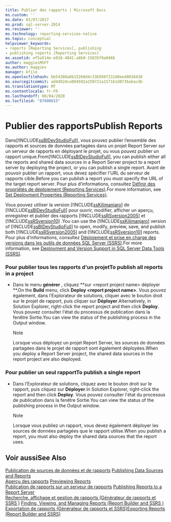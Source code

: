 ```yaml
---
title: Publier des rapports | Microsoft Docs
ms.custom: ''
ms.date: 03/07/2017
ms.prod: sql-server-2014
ms.reviewer: ''
ms.technology: reporting-services-native
ms.topic: conceptual
helpviewer_keywords:
- reports [Reporting Services], publishing
- publishing reports [Reporting Services]
ms.assetid: ef5a514e-e818-4041-a8b0-15835f9a046b
author: maggiesMSFT
ms.author: maggies
manager: kfile
ms.openlocfilehash: bb54308a6b15260d4c336950f231d0ee40836430
ms.sourcegitcommit: ad4d92dce894592a259721a1571b1d8736abacdb
ms.translationtype: MT
ms.contentlocale: fr-FR
ms.lasthandoff: 08/04/2020
ms.locfileid: "87600615"
---
```

# <a name="publish-reports"></a><span data-ttu-id="51ee5-102">Publier des rapports</span><span class="sxs-lookup"><span data-stu-id="51ee5-102">Publish Reports</span></span>
  <span data-ttu-id="51ee5-103">Dans[!INCLUDE[ssBIDevStudioFull](../includes/ssbidevstudiofull-md.md)], vous pouvez publier l’ensemble des rapports et sources de données partagées dans un projet Report Server sur un serveur de rapports en déployant le projet, ou vous pouvez publier un rapport unique.</span><span class="sxs-lookup"><span data-stu-id="51ee5-103">From[!INCLUDE[ssBIDevStudioFull](../includes/ssbidevstudiofull-md.md)], you can publish either all the reports and shared data sources in a Report Server project to a report server by deploying the project, or you can publish a single report.</span></span> <span data-ttu-id="51ee5-104">Avant de pouvoir publier un rapport, vous devez spécifier l'URL du serveur de rapports cible.</span><span class="sxs-lookup"><span data-stu-id="51ee5-104">Before you can publish a report you must specify the URL of the target report server.</span></span> <span data-ttu-id="51ee5-105">Pour plus d’informations, consultez [Définir des propriétés de déploiement &#40;Reporting Services&#41;](tools/set-deployment-properties-reporting-services.md).</span><span class="sxs-lookup"><span data-stu-id="51ee5-105">For more information, see [Set Deployment Properties &#40;Reporting Services&#41;](tools/set-deployment-properties-reporting-services.md).</span></span>  
  
 <span data-ttu-id="51ee5-106">Vous pouvez utiliser la version [!INCLUDE[ssKilimanjaro](../includes/sskilimanjaro-md.md)] de [!INCLUDE[ssBIDevStudioFull](../includes/ssbidevstudiofull-md.md)] pour ouvrir, modifier, afficher un aperçu, enregistrer et publier des rapports [!INCLUDE[ssRSversion2005](../includes/ssrsversion2005-md.md)] et [!INCLUDE[ssRSversion10](../includes/ssrsversion10-md.md)] .</span><span class="sxs-lookup"><span data-stu-id="51ee5-106">You can use the [!INCLUDE[ssKilimanjaro](../includes/sskilimanjaro-md.md)] version of [!INCLUDE[ssBIDevStudioFull](../includes/ssbidevstudiofull-md.md)] to open, modify, preview, save, and publish both [!INCLUDE[ssRSversion2005](../includes/ssrsversion2005-md.md)] and [!INCLUDE[ssRSversion10](../includes/ssrsversion10-md.md)] reports.</span></span> <span data-ttu-id="51ee5-107">Pour plus d’informations, consultez [Déploiement et prise en charge des versions dans les outils de données SQL Server &#40;SSRS&#41;](tools/deployment-and-version-support-in-sql-server-data-tools-ssrs.md).</span><span class="sxs-lookup"><span data-stu-id="51ee5-107">For more information, see [Deployment and Version Support in SQL Server Data Tools &#40;SSRS&#41;](tools/deployment-and-version-support-in-sql-server-data-tools-ssrs.md).</span></span>  
  
### <a name="to-publish-all-reports-in-a-project"></a><span data-ttu-id="51ee5-108">Pour publier tous les rapports d'un projet</span><span class="sxs-lookup"><span data-stu-id="51ee5-108">To publish all reports in a project</span></span>  
  
-   <span data-ttu-id="51ee5-109">Dans le menu **générer** , cliquez \*\*sur \<report project name> déployer \*\*.</span><span class="sxs-lookup"><span data-stu-id="51ee5-109">On the **Build** menu, click **Deploy \<report project name>**.</span></span> <span data-ttu-id="51ee5-110">Vous pouvez également, dans l’Explorateur de solutions, cliquer avec le bouton droit sur le projet de rapport, puis cliquer sur **Déployer**.</span><span class="sxs-lookup"><span data-stu-id="51ee5-110">Alternatively, in Solution Explorer, right-click the report project and then click **Deploy**.</span></span> <span data-ttu-id="51ee5-111">Vous pouvez consulter l'état du processus de publication dans la fenêtre Sortie.</span><span class="sxs-lookup"><span data-stu-id="51ee5-111">You can view the status of the publishing process in the Output window.</span></span>  
  
    > [!NOTE]  
    >  <span data-ttu-id="51ee5-112">Lorsque vous déployez un projet Report Server, les sources de données partagées dans le projet de rapport sont également déployées.</span><span class="sxs-lookup"><span data-stu-id="51ee5-112">When you deploy a Report Server project, the shared data sources in the report project are also deployed.</span></span>  
  
### <a name="to-publish-a-single-report"></a><span data-ttu-id="51ee5-113">Pour publier un seul rapport</span><span class="sxs-lookup"><span data-stu-id="51ee5-113">To publish a single report</span></span>  
  
-   <span data-ttu-id="51ee5-114">Dans l’Explorateur de solutions, cliquez avec le bouton droit sur le rapport, puis cliquez sur **Déployer**.</span><span class="sxs-lookup"><span data-stu-id="51ee5-114">In Solution Explorer, right-click the report and then click **Deploy**.</span></span> <span data-ttu-id="51ee5-115">Vous pouvez consulter l'état du processus de publication dans la fenêtre Sortie.</span><span class="sxs-lookup"><span data-stu-id="51ee5-115">You can view the status of the publishing process in the Output window.</span></span>  
  
    > [!NOTE]  
    >  <span data-ttu-id="51ee5-116">Lorsque vous publiez un rapport, vous devez également déployer les sources de données partagées que le rapport utilise.</span><span class="sxs-lookup"><span data-stu-id="51ee5-116">When you publish a report, you must also deploy the shared data sources that the report uses.</span></span>  
  
## <a name="see-also"></a><span data-ttu-id="51ee5-117">Voir aussi</span><span class="sxs-lookup"><span data-stu-id="51ee5-117">See Also</span></span>  
 <span data-ttu-id="51ee5-118">[Publication de sources de données et de rapports](reports/publishing-data-sources-and-reports.md) </span><span class="sxs-lookup"><span data-stu-id="51ee5-118">[Publishing Data Sources and Reports](reports/publishing-data-sources-and-reports.md) </span></span>  
 <span data-ttu-id="51ee5-119">[Aperçu des rapports](reports/previewing-reports.md) </span><span class="sxs-lookup"><span data-stu-id="51ee5-119">[Previewing Reports](reports/previewing-reports.md) </span></span>  
 <span data-ttu-id="51ee5-120">[Publication de rapports sur un serveur de rapports](reports/publishing-reports-to-a-report-server.md) </span><span class="sxs-lookup"><span data-stu-id="51ee5-120">[Publishing Reports to a Report Server](reports/publishing-reports-to-a-report-server.md) </span></span>  
 <span data-ttu-id="51ee5-121">[Recherche, affichage et gestion de rapports &#40;Générateur de rapports et SSRS &#41;](report-builder/finding-viewing-and-managing-reports-report-builder-and-ssrs.md) </span><span class="sxs-lookup"><span data-stu-id="51ee5-121">[Finding, Viewing, and Managing Reports &#40;Report Builder and SSRS &#41;](report-builder/finding-viewing-and-managing-reports-report-builder-and-ssrs.md) </span></span>  
 [<span data-ttu-id="51ee5-122">Exportation de rapports &#40;Générateur de rapports et SSRS&#41;</span><span class="sxs-lookup"><span data-stu-id="51ee5-122">Exporting Reports &#40;Report Builder and SSRS&#41;</span></span>](report-builder/export-reports-report-builder-and-ssrs.md)  
  
  
